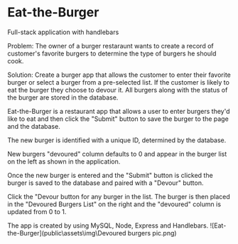 # Eat-the-Burger

Full-stack application with handlebars

Problem: The owner of a burger restaraunt wants to create a record of customer's favorite burgers to determine the type of burgers he should cook.

Solution: Create a burger app that allows the customer to enter their favorite burger or select a burger from a pre-selected list. If the customer is likely to eat the burger they choose to devour it. All burgers along with the status of the burger are stored in the database.

Eat-the-Burger is a restaurant app that allows a user to enter burgers they'd like to eat and then click the "Submit" button to save the burger to the page and the database.

The new burger is identified with a unique ID, determined by the database.

New burgers "devoured" column defaults to 0 and appear in the burger list on the left as shown in the application.

Once the new burger is entered and the "Submit" button is clicked the burger is saved to the database and paired with a "Devour" button.

Click the "Devour button for any burger in the list. The burger is then placed in the  "Devoured Burgers List" on the right
and the "devoured" column is updated from 0 to 1.

The app is created by using MySQL, Node, Express and Handlebars.
![Eat-the-Burger](public\assets\img\Devoured burgers pic.png)

